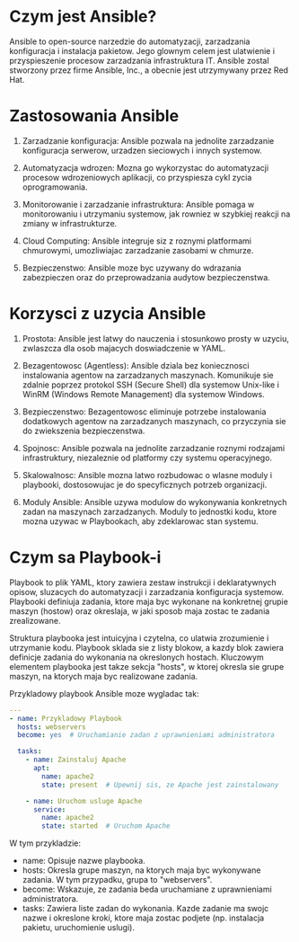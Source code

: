 # Czym jest Ansible?

Ansible to open-source narzedzie do automatyzacji, zarzadzania konfiguracja i instalacja pakietow. Jego glownym celem jest ulatwienie i przyspieszenie procesow zarzadzania infrastruktura IT. Ansible zostal stworzony przez firme Ansible, Inc., a obecnie jest utrzymywany przez Red Hat.

# Zastosowania Ansible

1. Zarzadzanie konfiguracja: Ansible pozwala na jednolite zarzadzanie konfiguracja serwerow, urzadzen sieciowych i innych systemow.

2. Automatyzacja wdrozen: Mozna go wykorzystac do automatyzacji procesow wdrozeniowych aplikacji, co przyspiesza cykl zycia oprogramowania.

3. Monitorowanie i zarzadzanie infrastruktura: Ansible pomaga w monitorowaniu i utrzymaniu systemow, jak rowniez w szybkiej reakcji na zmiany w infrastrukturze.

4. Cloud Computing: Ansible integruje siz z roznymi platformami chmurowymi, umozliwiajac zarzadzanie zasobami w chmurze.

5. Bezpieczenstwo: Ansible moze byc uzywany do wdrazania zabezpieczen oraz do przeprowadzania audytow bezpieczenstwa.

# Korzysci z uzycia Ansible

1. Prostota: Ansible jest latwy do nauczenia i stosunkowo prosty w uzyciu, zwlaszcza dla osob majacych doswiadczenie w YAML.

2. Bezagentowosc (Agentless): Ansible dziala bez koniecznosci instalowania agentow na zarzadzanych maszynach. Komunikuje sie zdalnie poprzez protokol SSH (Secure Shell) dla systemow Unix-like i WinRM (Windows Remote Management) dla systemow Windows.

3. Bezpieczenstwo: Bezagentowosc eliminuje potrzebe instalowania dodatkowych agentow na zarzadzanych maszynach, co przyczynia sie do zwiekszenia bezpieczenstwa.

4. Spojnosc: Ansible pozwala na jednolite zarzadzanie roznymi rodzajami infrastruktury, niezaleznie od platformy czy systemu operacyjnego.

5. Skalowalnosc: Ansible mozna latwo rozbudowac o wlasne moduly i playbooki, dostosowujac je do specyficznych potrzeb organizacji.

6. Moduly Ansible: Ansible uzywa modulow do wykonywania konkretnych zadan na maszynach zarzadzanych. Moduly to jednostki kodu, ktore mozna uzywac w Playbookach, aby zdeklarowac stan systemu.

# Czym sa Playbook-i

 Playbook to plik YAML, ktory zawiera zestaw instrukcji i deklaratywnych opisow, sluzacych do automatyzacji i zarzadzania konfiguracja systemow. Playbooki definiuja zadania, ktore maja byc wykonane na konkretnej grupie maszyn (hostow) oraz okreslaja, w jaki sposob maja zostac te zadania zrealizowane.

Struktura playbooka jest intuicyjna i czytelna, co ulatwia zrozumienie i utrzymanie kodu. Playbook sklada sie z listy blokow, a kazdy blok zawiera definicje zadania do wykonania na okreslonych hostach. Kluczowym elementem playbooka jest takze sekcja "hosts", w ktorej okresla sie grupe maszyn, na ktorych maja byc realizowane zadania.

Przykladowy playbook Ansible moze wygladac tak:

```yml
---
- name: Przykladowy Playbook
  hosts: webservers
  become: yes  # Uruchamianie zadan z uprawnieniami administratora

  tasks:
    - name: Zainstaluj Apache
      apt:
        name: apache2
        state: present  # Upewnij sis, ze Apache jest zainstalowany

    - name: Uruchom usluge Apache
      service:
        name: apache2
        state: started  # Uruchom Apache
```

W tym przykladzie:

 - name: Opisuje nazwe playbooka.
 - hosts: Okresla grupe maszyn, na ktorych maja byc wykonywane zadania. W tym przypadku, grupa to "webservers".
 - become: Wskazuje, ze zadania beda uruchamiane z uprawnieniami administratora.
 - tasks: Zawiera liste zadan do wykonania. Kazde zadanie ma swojc nazwe i okreslone kroki, ktore maja zostac podjete (np. instalacja pakietu, uruchomienie uslugi).